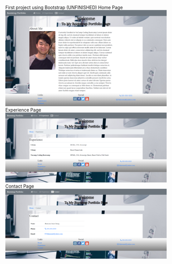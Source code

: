 First project using Bootstrap (UNFINISHED)
Home Page
![](images/home.png)
Experience Page
![](images/experience.png)
Contact Page
![](images/contact.png)
